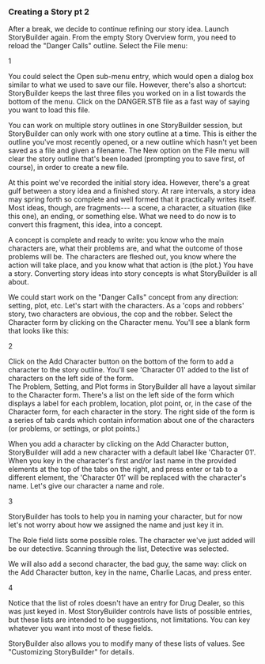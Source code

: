 ### Creating a Story pt 2 ###
After a break, we decide to continue refining our story idea.  Launch StoryBuilder again.  From the empty Story Overview form, you need to reload the "Danger Calls" outline.  Select the File menu:


1

You could select the Open sub-menu entry, which would open a dialog box similar to what we used to save our file.  However, there's also a shortcut: StoryBuilder keeps the last three files you worked on in a list towards the bottom of the menu.  Click on the DANGER.STB file as a fast way of saying you want to load this file.  

You can work on multiple story outlines in one StoryBuilder session, but StoryBuilder can only work with one story outline at a time.  This is either the outline you've most recently opened, or a new outline which hasn't yet been saved as a file and given a filename.  The New option on the File menu will clear the story outline that's been loaded (prompting you to save first, of course), in order to create a new file.  

At this point we've recorded the initial story idea.  However, there's a great gulf between a story idea and a finished story.  At rare intervals, a story idea may spring forth so complete and well formed that it practically writes itself.  Most ideas, though, are fragments--- a scene, a character, a situation (like this one), an ending, or something else.  What we need to do now is to convert this fragment, this idea, into a concept.

A concept is complete and ready to write: you know who the main characters are, what their problems are, and what the outcome of those problems will be.  The characters are fleshed out,  you know where the action will take place, and you know what that action is (the plot.)  You have a story.  Converting story ideas into story concepts is what StoryBuilder is all about.

We could start work on the "Danger Calls" concept from any direction: setting, plot, etc.  Let's start with the characters.  As a 'cops and robbers' story, two characters are obvious, the cop and the robber.  Select the Character form by clicking on the Character menu.  You'll see a blank form that looks like this:


2

Click on the Add Character button on the bottom of the form to add a character to the story outline.  You'll see 'Character 01' added to the list of characters on the left side of the form.  
The Problem, Setting, and Plot forms in StoryBuilder all have a layout similar to the Character form.  There's a list on the left side of the form which displays a label for each  problem, location, plot point, or, in the case of the Character form, for each character in the story.  The right side of the form is a series of tab cards which contain information about one of the characters (or problems, or settings, or plot points.)  

When you add a character by clicking on the Add Character button, StoryBuilder will add a new character with a default label like 'Character 01'.  When you key in the character's first and/or last name in the provided elements at the top of the tabs on the right, and press enter or tab to a different element, the 'Character 01' will be replaced with  the character's name.
Let's give our character a name and role.


3

StoryBuilder has tools to help you in naming your character, but for now let's not worry about how we assigned the name and just key it in.  

The Role field lists some possible roles.  The character we've just added will be our detective.  Scanning through the list, Detective was selected.   

 We will also add a second character, the bad guy, the same way: click on the Add Character button, key in the name, Charlie Lacas, and press enter.


4

Notice that the list of roles doesn't have an entry for Drug Dealer, so this was just keyed in.  Most StoryBuilder controls have lists of possible entries, but these lists are intended to be suggestions, not limitations.  You can key whatever you want into most of these fields.

StoryBuilder also allows you to modify many of these lists of values.  See "Customizing StoryBuilder" for details.

